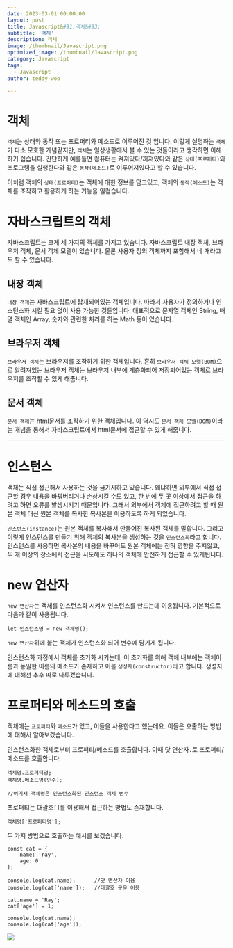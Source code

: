 ```yaml
---
date: 2023-03-01 00:00:00
layout: post
title: Javascript&#91;객체&#93; 
subtitle: '객체'
description: 객체
image: /thumbnail/Javascript.png
optimized_image: /thumbnail/Javascript.png
category: Javascript
tags:
  - Javascript
author: teddy-woo

---
```


# 객체

`객체`는 상태와 동작 또는 프로퍼티와 메소드로 이루어진 것 입니다. 이렇게 설명하는 `객체`가 다소 모호한 개념같지만, `객체`는 일상생활에서 볼 수 있는 것들이라고 생각하면 이해하기 쉽습니다. 간단하게 예를들면 컴퓨터는 켜져있다/꺼져있다와 같은 `상태(프로퍼티)`와 프로그램을 실행한다와 같은 `동작(메소드)`로 이루어져있다고 할 수 있습니다.

이처럼 객체의 `상태(프로퍼티)`는 객체에 대한 정보를 담고있고, 객체의 `동작(메소드)`는 객체를 조작하고 활용하게 하는 기능을 일컫습니다.

# 자바스크립트의 객체

자바스크립트는 크게 세 가지의 객체를 가지고 있습니다. 자바스크립트 내장 객체, 브라우저 객체, 문서 객체 모델이 있습니다. 물론 사용자 정의 객체까지 포함해서 네 개라고도 할 수 있습니다.

## 내장 객체

`내장 객체`는 자바스크립트에 탑재되어있는 객체입니다. 따라서 사용자가 정의하거나 인스턴스화 시킬 필요 없이 사용 가능한 것들입니다. 대표적으로 문자열 객체인 String, 배열 객체인 Array, 숫자와 관련한 처리를 하는 Math 등이 있습니다.

## 브라우저 객체

`브라우저 객체`는 브라우저를 조작하기 위한 객체입니다. 흔히 `브라우저 객체 모델(BOM)`으로 알려져있는 브라우저 객체는 브라우저 내부에 계층화되어 저장되어있는 객체로 브라우저를 조작할 수 있게 해줍니다.

## 문서 객체

`문서 객체`는 html문서를 조작하기 위한 객체입니다. 이 역시도 `문서 객체 모델(DOM)`이라는 개념을 통해서 자바스크립트에서 html문서에 접근할 수 있게 해줍니다.

---

# 인스턴스

객체는 직접 접근해서 사용하는 것을 금기시하고 있습니다. 왜냐하면 외부에서 직접 접근할 경우 내용을 바꿔버리거나 손상시킬 수도 있고, 한 번에 두 곳 이상에서 접근을 하려고 하면 오류를 발생시키기 때문입니다. 그래서 외부에서 객체에 접근하려고 할 때 원본 객체 대신 원본 객체를 복사한 복사본을 이용하도록 하게 되었습니다.

`인스턴스(instance)`는 원본 객체를 복사해서 만들어진 복사된 객체를 말합니다. 그리고 이렇게 인스턴스를 만들기 위해 객체의 복사본을 생성하는 것을 `인스턴스화`라고 합니다. 인스턴스를 사용하면 복사본의 내용을 바꾸어도 원본 객체에는 전혀 영향을 주지않고, 두 개 이상의 장소에서 접근을 시도해도 하나의 객체에 안전하게 접근할 수 있게됩니다.

# new 연산자

`new 연산자`는 객체를 인스턴스화 시켜서 인스턴스를 만드는데 이용됩니다. 기본적으로 다음과 같이 사용됩니다.

```
let 인스턴스명 = new 객체명();
```

`new 연산자`뒤에 붙는 객체가 인스턴스화 되어 변수에 담기게 됩니다.

인스턴스화 과정에서 객체를 초기화 시키는데, 이 초기화를 위해 객체 내부에는 객체이름과 동일한 이름의 메소드가 존재하고 이를 `생성자(constructor)`라고 합니다. 생성자에 대해선 추후 따로 다루겠습니다.

# 프로퍼티와 메소드의 호출

객체에는 `프로퍼티`와 `메소드`가 있고, 이들을 사용한다고 했는데요. 이들은 호출하는 방법에 대해서 알아보겠습니다.

인스턴스화한 객체로부터 프로퍼티/메소드를 호출합니다. 이때 닷 연산자`.`로 프로퍼티/메소드를 호출합니다.

```
객체명.프로퍼티명;
객체명.메소드명(인수);

//여기서 객체명은 인스턴스화된 인스턴스 객체 변수
```

프로퍼티는 대괄호`[]`를 이용해서 접근하는 방법도 존재합니다.

```
객체명['프로퍼티명'];
```

두 가지 방법으로 호출하는 예시를 보겠습니다.

```
const cat = {
    name: 'ray',
    age: 0
};

console.log(cat.name);		//닷 연산자 이용
console.log(cat['name']);	//대괄호 구문 이용

cat.name = 'Ray';
cat['age'] = 1;

console.log(cat.name);
console.log(cat['age']);
```

![](https://velog.velcdn.com/images%2Fbami%2Fpost%2F53f27216-2a64-426e-b2eb-752818ca2641%2Fimage.png)